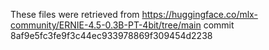 These files were retrieved from https://huggingface.co/mlx-community/ERNIE-4.5-0.3B-PT-4bit/tree/main commit 8af9e5fc3fe9f3c44ec933978869f309454d2238